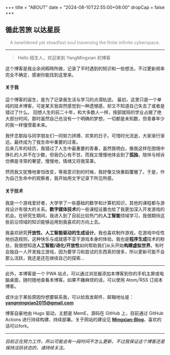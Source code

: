 +++
title = "ABOUT"
date = "2024-08-10T22:55:00+08:00"
dropCap = false
+++

<!-- <video src="QmZgXJwFNRAyUEuU36jReXtyjESeTWEGZpcJGuWSnbRTf1" poster="../images/viva-la-vida.jpg"></video> -->

<h2 class="motto">循此苦旅 以达星辰</h2>
<p style="text-align:center"><font color='#888888'>A bewildered yet steadfast soul traversing the finite infinite cyberspace.</font></p>
<!-- <p style="text-align:center"><em>I used to rule the world<br>
Seas would rise when I gave the word<br>
Now in the morning I sleep alone<br>
Sweep the streets I used to own</em></p> -->

---


> Hello 陌生人，欢迎来到 YangMingxian 的博客

这个博客是我业余闲暇時所做，记录了平时遇到的知识和一些想法，不过更新频率完全不确定，感谢你能找到这里来。

#### 关于我
<!-- 我自认为自己是一个不那么典型的 **INTJ** ([MBTI测试](https://www.16personalities.com/))， -->
這个博客的诞生，是为了记录我生活与学习的点滴轨迹。
最初，这里只是一个单纯的技术博客，可是某天我突然感觉到一种遗憾感，却又不知道自己失去了或者是错过了什么。
回想人生的前二十年，和大多数人一样，按部就班的学业占据了绝大部分时间，那时虽然自己也没有一个明确的梦想，一切都是未知数，但青春年少的我一样憧憬着未来。

我怀念那段与同学朋友们一同努力拼搏、欢笑的日子。可惜时光流逝，大家渐行渐远，最终成为了我生命中重要的过客。  
后来几年的经历，我错过了人生中最重要的青春，虽然我明白，像我这样在困境中挣扎的人并不在少数，但我仍心有不甘。而我又慢慢地体会到了**孤独**，陪伴与倾诉仿佛是寻常的奢望，慢慢地，情绪又将我笼罩。

然而我又犹豫地害怕改变，等我意识到的时候，我好像又快重蹈覆辙了。于是，作为自己生命中的观察者，我开始用文字记录下所见所感。


<!-- 表面的我理性沉稳，给人一种冷静随和的印象，但我时常陷入自己的内心世界，天马行空的思绪中,思维跳跃而纷乱，我仿佛又不是完全依赖逻辑和理性的那一类人，有时候我自己也感到**迷茫**。 -->


<!-- 

过去，我对写日记之类的事情颇为抵触，自己的想法自己明白，何必记录呢，更不用担心其难以保存和隐私化。
然而，我发现，情感的抒发其实是一种**精神的宣泄**，能够让我活得更加轻松自在。在这个虚拟世界里，少了很多顾虑，我感受到了一种难得的**真实和自由**。 -->

<!-- 最后，如果你也爱智慧，可以去我的另一个博客逛一逛，看你能不能找到本博客的首页诗句的出处😃… -->

#### 关于技术

我是一个游戏爱好者，大学学了一些基础的数学和计算机知识，其他的课程都与游戏设计有很大的关系。**数字媒体技术**的一些课程设置也给了我更加深入开发游戏的机会。在研究生期间，我进入到了目前比较热门的**人工智能**领域学习，我很期待这些前沿领域的知识能够运用到我喜欢的方向上去。

我喜欢研究**开放性、人工智能驱动的生成设计**。我也喜欢制作游戏，在游戏中任性地创造规则，这种快乐与成就感不亚于游戏本身的体验。我也是**程序生成**技术的粉丝，我很想知道**人工智能/进化/开放性**如何帮助我们从头开始**构建虚拟世界**。有时会独自一人开发独立游戏，因为要学习和尝试的东西真的很多，所以更新可能不会那么活跃，我还是还在继续自己的探索... 

---


此外，本博客是一个 PWA 站点，可以通过浏览器添加本博客到你的手机主屏或电脑桌面，随时随地查看本博客。如果不嫌麻烦的话，可以使用 Atom╱RSS 订阅本博客。

或许出于某些原因你想要联系我，可以给我发邮件，邮箱地址是：**[yangmingxian2015@gmail.com](mailto:yangmingxian2015@gmail.com)**

<!-- 博客内容全部来自我的另一个多元 **Notion** 世界：**[illumination](https://yangmingxian.notion.site/illumination-349fe74c80c1489e82679fe2118eda56)**， -->
博客自豪地由 Hugo 驱动，主题是 MemE，源码在 GitHub 上，目前通过 GitHub Actions 进行持续构建、持续部署。关于网站的建设见 **[Mingxian-Blog](https://github.com/yangmingxian/yangmingxian.github.io)**，喜欢的话可以fork。

----

*目前正在努力工作，所以可能会有一段时间不怎么更新，不过我保证这个博客还是保持活跃状态的，请持续关注。*